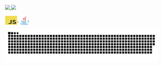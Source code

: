 <div>
  <a href="https://github.com/GabrielLawisch">
  <img height="180em" src="https://github-readme-stats.vercel.app/api?username=GabrielLawisch&show_icons=true&theme=dark&include_all_commits=true&count_private=true"/>     <img height="180em" src="https://github-readme-stats.vercel.app/api/top-langs/?username=GabrielLawisch&layout=compact&langs_count=7&theme=dark"/>
</div>

<div style="display: inline_block"><br>
  <img align="center" alt="Thomas-JavaScript" height="30" width="40" src="https://raw.githubusercontent.com/devicons/devicon/master/icons/javascript/javascript-original.svg">
  <img align="center" alt="Thomas-java" height="30" width="40" src="https://raw.githubusercontent.com/devicons/devicon/master/icons/java/java-original.svg">
</div>

![snake gif](https://github.com/GabrielLawisch/GabrielLawisch/blob/output/github-contribution-grid-snake-dark.svg)
